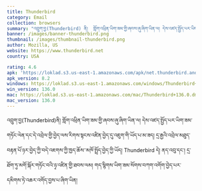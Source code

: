 ```yaml
---
title: Thunderbird
category: Email
collection: browsers
summary: "འབྲུག་བྱ(Thunderbird) ནི།  གློག་འཕྲིན་ཡིག་ཟམ་གྱི་ཞབས་ཞུ་ཞིག་ཡིན་ལ། དེས་འཛད་སྤྱོད་པར་ཡིག་ཟམ་གཏོང་ལེན་དང་དེ་འབྲེལ་གྱི་བྱེད་ལས་རིགས་སྟངས་འཛིན་བྱེད་དུ་འཇུག་གི་ཡོད་པ་མ་ཟད། དྲ་རྒྱའི་འབྲེལ་མཐུད་བརྟན་པོ་ཉར་བྱེད་ཀྱི་བདེ་འཇགས་ཀྱི་ཁྱད་ཆོས་་མཁོ་སྤྲོད་བྱེད་ཀྱི་ཡོད། Thunderbird དེ། ནད་འབུ་དང་། དྲ་ཐོག་ཏུ་མགོ་སྐོར་གཏོང་བའི་ཉྭ་འཛིན་གྱི་ཐབས་ལམ། གད་སྙིགས་ཡིག་ཟམ་སོགས་བཀག་འགོག་བྱེད་པར་དམིགས་ཏེ་འཆར་འགོད་བྱས་པ་ཞིག་ཡིན།"
banner: /images/banner-thunderbird.png
thumbnail: /images/thumbnail-thunderbird.png
author: Mozilla, US
website: https://www.thunderbird.net
country: USA

rating: 4.6
apk: 'https://loklad.s3.us-east-1.amazonaws.com/apk/net.thunderbird.android_8.apk'
apk_version: 8.2
windows: https://loklad.s3.us-east-1.amazonaws.com/windows/Thunderbird+Setup+136.0.exe
win_version: 136.0
mac: https://loklad.s3.us-east-1.amazonaws.com/mac/Thunderbird+136.0.dmg
mac_version: 136.0
---
```

འབྲུག་བྱ(Thunderbird)ནི།  གློག་འཕྲིན་ཡིག་ཟམ་གྱི་ཞབས་ཞུ་ཞིག་ཡིན་ལ། དེས་འཛད་སྤྱོད་པར་ཡིག་ཟམ་གཏོང་ལེན་དང་དེ་འབྲེལ་གྱི་བྱེད་ལས་རིགས་སྟངས་འཛིན་བྱེད་དུ་འཇུག་གི་ཡོད་པ་མ་ཟད། དྲ་རྒྱའི་འབྲེལ་མཐུད་བརྟན་པོ་ཉར་བྱེད་ཀྱི་བདེ་འཇགས་ཀྱི་ཁྱད་ཆོས་་མཁོ་སྤྲོད་བྱེད་ཀྱི་ཡོད། Thunderbird དེ། ནད་འབུ་དང་། དྲ་ཐོག་ཏུ་མགོ་སྐོར་གཏོང་བའི་ཉྭ་འཛིན་གྱི་ཐབས་ལམ། གད་སྙིགས་ཡིག་ཟམ་སོགས་བཀག་འགོག་བྱེད་པར་དམིགས་ཏེ་འཆར་འགོད་བྱས་པ་ཞིག་ཡིན།